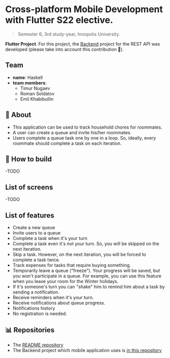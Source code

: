 # Cross-platform Mobile Development with Flutter S22 elective.

> Semester 6, 3rd study-year, Innopolis University.

**Flutter Project**. For this project, the [Backend](https://github.com/InnoQueue/Backend) project for the REST API was developed (please take into account this contribution 🙏).

## Team
- **name**: Haskell
- **team members**:
    - Timur Nugaev
    - Roman Soldatov
    - Emil Khabibullin

## 📌 About
- This application can be used to track household chores for roommates.
- A user can create a queue and invite his/her roommates.
- Users complete a queue task one by one in a loop. So, ideally, every roommate should complete a task on each iteration.

## 📲 How to build
-TODO

## List of screens
-TODO

## List of features
- Create a new queue
- Invite users to a queue
- Complete a task when it's your turn
- Complete a task even it's not your turn. So, you will be skipped on the next iteration.
- Skip a task. However, on the next iteration, you will be forced to complete a task twice.
- Track expenses for tasks that require buying something.
- Temporarily leave a queue ("freeze"). Your progress will be saved, but you won't participate in a queue. For example, you can use this feature when you leave your room for the Winter holidays.
- If it's someone's turn you can "shake" him to remind him about a task by sending a notification.
- Receive reminders when it's your turn.
- Receive notifications about queue progress.
- Notifications history
- No registration is needed.

## 📊 Repositories
- The [README repository](https://github.com/InnoQueue/README)
- The Backend project which mobile application uses is [in this repository](https://github.com/InnoQueue/Backend)
